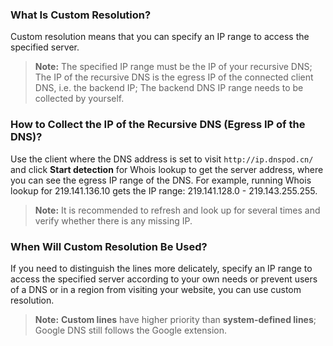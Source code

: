 ### What Is Custom Resolution?
Custom resolution means that you can specify an IP range to access the specified server.

> **Note:**
> The specified IP range must be the IP of your recursive DNS;
> The IP of the recursive DNS is the egress IP of the connected client DNS, i.e. the backend IP;
> The backend DNS IP range needs to be collected by yourself.

### How to Collect the IP of the Recursive DNS (Egress IP of the DNS)?

Use the client where the DNS address is set to visit `http://ip.dnspod.cn/` and click **Start detection** for Whois lookup to get the server address, where you can see the egress IP range of the DNS. For example, running Whois lookup for 219.141.136.10 gets the IP range: 219.141.128.0 - 219.143.255.255.
>**Note:**
> It is recommended to refresh and look up for several times and verify whether there is any missing IP.

### When Will Custom Resolution Be Used?

If you need to distinguish the lines more delicately, specify an IP range to access the specified server according to your own needs or prevent users of a DNS or in a region from visiting your website, you can use custom resolution.
> **Note:**
> **Custom lines** have higher priority than **system-defined lines**;
> Google DNS still follows the Google extension.

